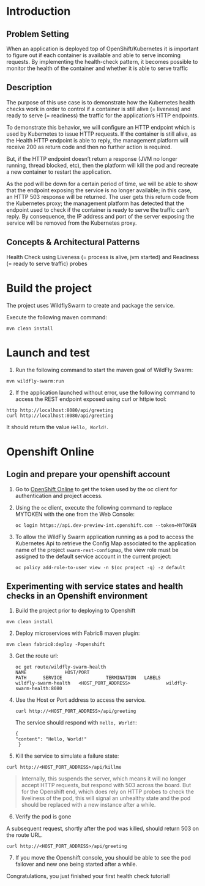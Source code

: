 # Introduction

## Problem Setting

When an application is deployed top of OpenShift/Kubernetes it is important to figure out if each container is available and able to serve incoming requests. By implementing the health-check pattern, it becomes possible to monitor the health of the container and whether it is able to  serve traffic

## Description

The purpose of this use case is to demonstrate how the Kubernetes health checks work in order to control if a container is still alive (= liveness) and ready to serve (= readiness) the traffic for the application’s HTTP endpoints.

To demonstrate this behavior, we will configure an HTTP endpoint which is used by Kubernetes to issue HTTP requests. If the container is still alive, as the Health HTTP endpoint is able to reply, the management platform will receive 200 as return code and then no further action is required.

But, if the HTTP endpoint doesn’t return a response (JVM no longer running, thread blocked, etc), then the platform will kill the pod and recreate a new container to restart the application.

As the pod will be down for a certain period of time, we will be able to show that the endpoint exposing the service is no longer available; in this case, an HTTP 503 response will be returned. The user gets this return code from the Kubernetes proxy; the management platform has detected that the endpoint used to check if the container is ready to serve the traffic can’t reply. By consequence, the IP address and port of the server exposing the service will be removed from the Kubernetes proxy.

## Concepts & Architectural Patterns

Health Check using Liveness (= process is alive, jvm started) and Readiness (= ready to serve traffic) probes

# Build the project

The project uses WildflySwarm to create and package the service.

Execute the following maven command:

```
mvn clean install
```

# Launch and test

1. Run the following command to start the maven goal of WildFly Swarm:
```
mvn wildfly-swarm:run
```

2. If the application launched without error, use the following command to access the REST endpoint exposed using curl or httpie tool:

```
http http://localhost:8080/api/greeting
curl http://localhost:8080/api/greeting
```

It should return the value `Hello, World!`.

# Openshift Online

## Login and prepare your openshift account

1. Go to [OpenShift Online](https://console.dev-preview-int.openshift.com/console/command-line) to get the token used by the oc client for authentication and project access.

2. Using the `oc` client, execute the following command to replace MYTOKEN with the one from the Web Console:

    ```
    oc login https://api.dev-preview-int.openshift.com --token=MYTOKEN
    ```
3. To allow the WildFly Swarm application running as a pod to access the Kubernetes Api to retrieve the Config Map associated to the application name of the project `swarm-rest-configmap`,
   the view role must be assigned to the default service account in the current project:

    ```
    oc policy add-role-to-user view -n $(oc project -q) -z default
    ```      

## Experimenting with service states and health checks in an Openshift environment

1. Build the project prior to deploying to Openshift

  ```
  mvn clean install
  ```

2. Deploy microservices with Fabric8 maven plugin:

  ```
  mvn clean fabric8:deploy -Popenshift
  ```

3. Get the route url:

    ```
    oc get route/wildfly-swarm-health
    NAME              HOST/PORT                                          PATH      SERVICE                TERMINATION   LABELS
    wildfly-swarm-health   <HOST_PORT_ADDRESS>             wildfly-swarm-health:8080
    ```

4. Use the Host or Port address to access the service.

    ```
    curl http://<HOST_PORT_ADDRESS>/api/greeting    
    ```

    The service should respond with `Hello, World!`:

    ```
    {    
    "content": "Hello, World!"
	 }
    ```

5. Kill the service to simulate a failure state:

  ```
  curl http://<HOST_PORT_ADDRESS>/api/killme
  ```

  > Internally, this suspends the server, which means it will no longer accept HTTP requests, but respond with 503 across the board. But for the Openshift end, which does rely on HTTP probes to check the liveliness of the pod, this will signal an unhealthy state and the pod should be replaced with a new instance after a while.

6. Verify the pod is gone

  A subsequent request, shortly after the pod was killed, should return 503 on the route URL.

  ```
  curl http://<HOST_PORT_ADDRESS>/api/greeting    
  ```

7. If you move the Openshift console, you should be able to see the pod failover and new one being started after a while.

Congratulations, you just finished your first health check tutorial!
